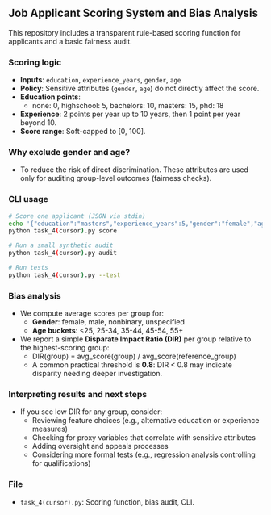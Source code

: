 ## Job Applicant Scoring System and Bias Analysis

This repository includes a transparent rule-based scoring function for applicants and a basic fairness audit.

### Scoring logic
- **Inputs**: `education`, `experience_years`, `gender`, `age`
- **Policy**: Sensitive attributes (`gender`, `age`) do not directly affect the score.
- **Education points**:
  - none: 0, highschool: 5, bachelors: 10, masters: 15, phd: 18
- **Experience**: 2 points per year up to 10 years, then 1 point per year beyond 10.
- **Score range**: Soft-capped to [0, 100].

### Why exclude gender and age?
- To reduce the risk of direct discrimination. These attributes are used only for auditing group-level outcomes (fairness checks).

### CLI usage
```bash
# Score one applicant (JSON via stdin)
echo '{"education":"masters","experience_years":5,"gender":"female","age":29}' | \
python task_4(cursor).py score

# Run a small synthetic audit
python task_4(cursor).py audit

# Run tests
python task_4(cursor).py --test
```

### Bias analysis
- We compute average scores per group for:
  - **Gender**: female, male, nonbinary, unspecified
  - **Age buckets**: <25, 25-34, 35-44, 45-54, 55+
- We report a simple **Disparate Impact Ratio (DIR)** per group relative to the highest-scoring group:
  - DIR(group) = avg_score(group) / avg_score(reference_group)
  - A common practical threshold is **0.8**: DIR < 0.8 may indicate disparity needing deeper investigation.

### Interpreting results and next steps
- If you see low DIR for any group, consider:
  - Reviewing feature choices (e.g., alternative education or experience measures)
  - Checking for proxy variables that correlate with sensitive attributes
  - Adding oversight and appeals processes
  - Considering more formal tests (e.g., regression analysis controlling for qualifications)

### File
- `task_4(cursor).py`: Scoring function, bias audit, CLI.


